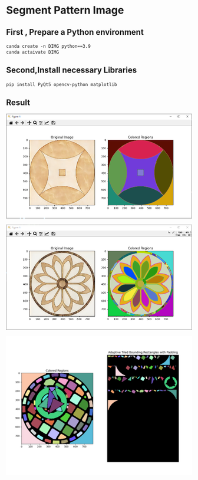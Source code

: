 # Segment Pattern Image

## First , Prepare a Python environment

```
canda create -n DIMG python==3.9
canda actaivate DIMG
```

## Second,Install necessary Libraries

```
pip install PyQt5 opencv-python matplotlib
```



## Result

![Snipaste_2024-10-04_11-26-16](img/Snipaste_2024-10-04_11-26-16.png)

![Snipaste_2024-10-04_11-29-09](img/Snipaste_2024-10-04_11-29-09.png)

![Snipaste_2024-10-05_08-55-49](img/Snipaste_2024-10-05_08-55-49.png)
